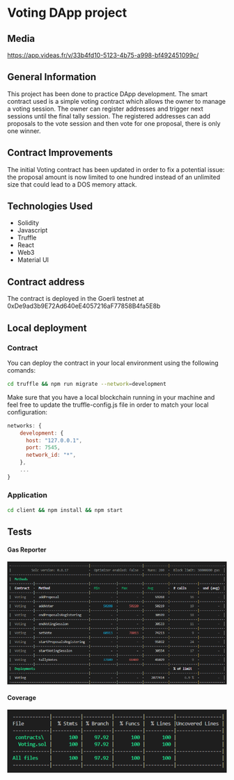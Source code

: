 # Voting DApp project
## Media
https://app.videas.fr/v/33b4fd10-5123-4b75-a998-bf492451099c/


## General Information
This project has been done to practice DApp development. The smart contract used is a simple voting contract which allows the owner to manage a voting session. The owner can register addresses and trigger next sessions until the final tally session. The registered addresses can add proposals to the vote session and then vote for one proposal, there is only one winner.

## Contract Improvements
The initial Voting contract has been updated in order to fix a potential issue: the proposal amount is now limited to one hundred instead of an unlimited size that could lead to a DOS memory attack.

## Technologies Used
* Solidity
* Javascript
* Truffle
* React
* Web3
* Material UI

## Contract address
The contract is deployed in the Goerli testnet at 0xDe9ad3b9E72Ad640eE4057216aF77858B4fa5E8b

## Local deployment

### Contract
You can deploy the contract in your local environment using the following comands:
```sh 
cd truffle && npm run migrate --network=development
```

Make sure that you have a local blockchain running in your machine and feel free to update the truffle-config.js file in order to match your local configuration:
```js
networks: {
    development: {
      host: "127.0.0.1",
      port: 7545,
      network_id: "*",
    },
    ...
}
```

### Application
```sh 
cd client && npm install && npm start
```

## Tests
#### Gas Reporter
![alt test](https://github.com/PhilippePaulos/voting-dapp/blob/main/truffle/test/gas-reporter.PNG)

#### Coverage
![alt test](https://github.com/PhilippePaulos/voting-dapp/blob/main/truffle/test/coverage.PNG)
